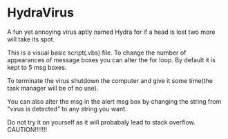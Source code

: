 # HydraVirus
A fun yet annoying virus aptly named Hydra for if a head is lost two more will take its spot.

This is a visual basic script(.vbs) file. To change the number of appearances of message boxes you can alter the for loop. By default it is kept to 5 msg boxes.

To terminate the virus shutdown the computer and give it some time(the task manager will be of no use).

You can also alter the msg in the alert msg box by changing the string from "virus is detected" to any string you want.

Do not try it on yourself as it will probabaly lead to stack overflow. CAUTION!!!!!!!
